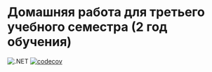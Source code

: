 # Домашняя работа для третьего учебного семестра (2 год обучения)
![.NET](https://github.com/AndrejHorakov/dotnet-homeworks-2/actions/workflows/dotnet.yml/badge.svg)
[![codecov](https://codecov.io/gh/AndrejHorakov/dotnet-homeworks-2/branch/master/graph/badge.svg?token=4c2aeabe-6fe2-4021-a2ea-26bb2c22b342)](https://codecov.io/gh/AndrejHorakov/dotnet-homeworks-2)
